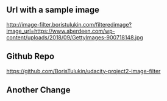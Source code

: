 
## Url with a sample image
http://image-filter.boristulukin.com/filteredimage?image_url=https://www.aberdeen.com/wp-content/uploads/2018/09/GettyImages-900718148.jpg

## Github Repo
https://github.com/BorisTulukin/udacity-project2-image-filter

## Another Change 

